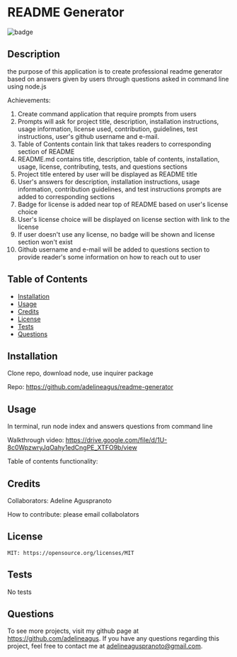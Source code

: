 # README Generator

  ![badge](https://img.shields.io/badge/license-MIT-red.svg)

  ## Description
  the purpose of this application is to create professional readme generator based on answers given by users through questions asked in command line using node.js

  Achievements:
  1. Create command application that require prompts from users
  2. Prompts will ask for project title, description, installation instructions, usage information, license used, contribution, guidelines, test instructions, user's github username and e-mail.
  3. Table of Contents contain link that takes readers to corresponding section of README
  4. README.md contains title, description, table of contents, installation, usage, license, contributing, tests, and questions sections
  5. Project title entered by user will be displayed as README title
  6. User's answers for description, installation instructions, usage information, contribution guidelines, and test instructions prompts are added to corresponding sections
  7. Badge for license is added near top of README based on user's license choice
  8. User's license choice will be displayed on license section with link to the license
  9. If user doesn't use any license, no badge will be shown and license section won't exist
  10. Github username and e-mail will be added to questions section to provide reader's some information on how to reach out to user

  ## Table of Contents
  - [Installation](#installation)
  - [Usage](#usage)
  - [Credits](#credits)
  - [License](#license)
  - [Tests](#tests)
  - [Questions](#questions)

  ## Installation
  Clone repo, download node, use inquirer package

  Repo: https://github.com/adelineagus/readme-generator

  ## Usage
  In terminal, run node index and answers questions from command line

  Walkthrough video: https://drive.google.com/file/d/1U-8c0WpzwryJqOahy1edCngPE_XTFO9b/view
  
  Table of contents functionality: 

  ## Credits
  Collaborators: Adeline Aguspranoto
  
  How to contribute: please email collabolators

  ## License
    MIT: https://opensource.org/licenses/MIT

  ## Tests
  No tests

  ## Questions
  To see more projects, visit my github page at https://github.com/adelineagus. If you have any questions regarding this project, feel free to contact me at adelineaguspranoto@gmail.com.
